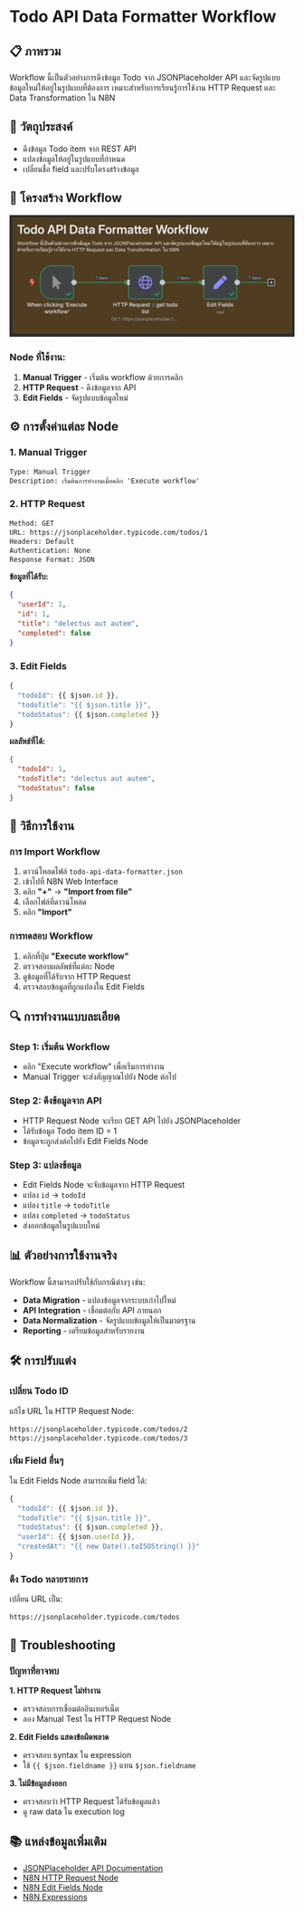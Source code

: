 # Todo API Data Formatter Workflow

## 📋 ภาพรวม

Workflow นี้เป็นตัวอย่างการดึงข้อมูล Todo จาก JSONPlaceholder API และจัดรูปแบบข้อมูลใหม่ให้อยู่ในรูปแบบที่ต้องการ เหมาะสำหรับการเรียนรู้การใช้งาน HTTP Request และ Data Transformation ใน N8N

## 🎯 วัตถุประสงค์

- ดึงข้อมูล Todo item จาก REST API
- แปลงข้อมูลให้อยู่ในรูปแบบที่กำหนด
- เปลี่ยนชื่อ field และปรับโครงสร้างข้อมูล

## 🔧 โครงสร้าง Workflow

![Todo API Data Formatter Flow](/images/todo_api_data_formatter-flow.jpg)

### Node ที่ใช้งาน:

1. **Manual Trigger** - เริ่มต้น workflow ด้วยการคลิก
2. **HTTP Request** - ดึงข้อมูลจาก API
3. **Edit Fields** - จัดรูปแบบข้อมูลใหม่

## ⚙️ การตั้งค่าแต่ละ Node

### 1. Manual Trigger
```
Type: Manual Trigger
Description: เริ่มต้นการทำงานเมื่อคลิก 'Execute workflow'
```

### 2. HTTP Request
```
Method: GET
URL: https://jsonplaceholder.typicode.com/todos/1
Headers: Default
Authentication: None
Response Format: JSON
```

**ข้อมูลที่ได้รับ:**
```json
{
  "userId": 1,
  "id": 1,
  "title": "delectus aut autem",
  "completed": false
}
```

### 3. Edit Fields
```javascript
{
  "todoId": {{ $json.id }},
  "todoTitle": "{{ $json.title }}",
  "todoStatus": {{ $json.completed }}
}
```

**ผลลัพธ์ที่ได้:**
```json
{
  "todoId": 1,
  "todoTitle": "delectus aut autem",
  "todoStatus": false
}
```

## 🚀 วิธีการใช้งาน

### การ Import Workflow

1. ดาวน์โหลดไฟล์ `todo-api-data-formatter.json`
2. เข้าไปที่ N8N Web Interface
3. คลิก **"+"** → **"Import from file"**
4. เลือกไฟล์ที่ดาวน์โหลด
5. คลิก **"Import"**

### การทดสอบ Workflow

1. คลิกที่ปุ่ม **"Execute workflow"**
2. ตรวจสอบผลลัพธ์ที่แต่ละ Node
3. ดูข้อมูลที่ได้รับจาก HTTP Request
4. ตรวจสอบข้อมูลที่ถูกแปลงใน Edit Fields

## 🔍 การทำงานแบบละเอียด

### Step 1: เริ่มต้น Workflow
- คลิก "Execute workflow" เพื่อเริ่มการทำงาน
- Manual Trigger จะส่งสัญญาณไปยัง Node ต่อไป

### Step 2: ดึงข้อมูลจาก API
- HTTP Request Node จะเรียก GET API ไปยัง JSONPlaceholder
- ได้รับข้อมูล Todo item ID = 1
- ข้อมูลจะถูกส่งต่อไปยัง Edit Fields Node

### Step 3: แปลงข้อมูล
- Edit Fields Node จะจับข้อมูลจาก HTTP Request
- แปลง `id` → `todoId`
- แปลง `title` → `todoTitle` 
- แปลง `completed` → `todoStatus`
- ส่งออกข้อมูลในรูปแบบใหม่

## 📊 ตัวอย่างการใช้งานจริง

Workflow นี้สามารถปรับใช้กับกรณีต่างๆ เช่น:

- **Data Migration** - แปลงข้อมูลจากระบบเก่าไปใหม่
- **API Integration** - เชื่อมต่อกับ API ภายนอก
- **Data Normalization** - จัดรูปแบบข้อมูลให้เป็นมาตรฐาน
- **Reporting** - เตรียมข้อมูลสำหรับรายงาน

## 🛠️ การปรับแต่ง

### เปลี่ยน Todo ID
แก้ไข URL ใน HTTP Request Node:
```
https://jsonplaceholder.typicode.com/todos/2
https://jsonplaceholder.typicode.com/todos/3
```

### เพิ่ม Field อื่นๆ
ใน Edit Fields Node สามารถเพิ่ม field ได้:
```javascript
{
  "todoId": {{ $json.id }},
  "todoTitle": "{{ $json.title }}",
  "todoStatus": {{ $json.completed }},
  "userId": {{ $json.userId }},
  "createdAt": "{{ new Date().toISOString() }}"
}
```

### ดึง Todo หลายรายการ
เปลี่ยน URL เป็น:
```
https://jsonplaceholder.typicode.com/todos
```

## 🔧 Troubleshooting

### ปัญหาที่อาจพบ

**1. HTTP Request ไม่ทำงาน**
- ตรวจสอบการเชื่อมต่ออินเทอร์เน็ต
- ลอง Manual Test ใน HTTP Request Node

**2. Edit Fields แสดงข้อผิดพลาด**
- ตรวจสอบ syntax ใน expression
- ใช้ `{{ $json.fieldname }}` แทน `$json.fieldname`

**3. ไม่มีข้อมูลส่งออก**
- ตรวจสอบว่า HTTP Request ได้รับข้อมูลแล้ว
- ดู raw data ใน execution log

## 📚 แหล่งข้อมูลเพิ่มเติม

- [JSONPlaceholder API Documentation](https://jsonplaceholder.typicode.com/)
- [N8N HTTP Request Node](https://docs.n8n.io/integrations/builtin/core-nodes/n8n-nodes-base.httprequest/)
- [N8N Edit Fields Node](https://docs.n8n.io/integrations/builtin/core-nodes/n8n-nodes-base.set/)
- [N8N Expressions](https://docs.n8n.io/code-examples/expressions/)
